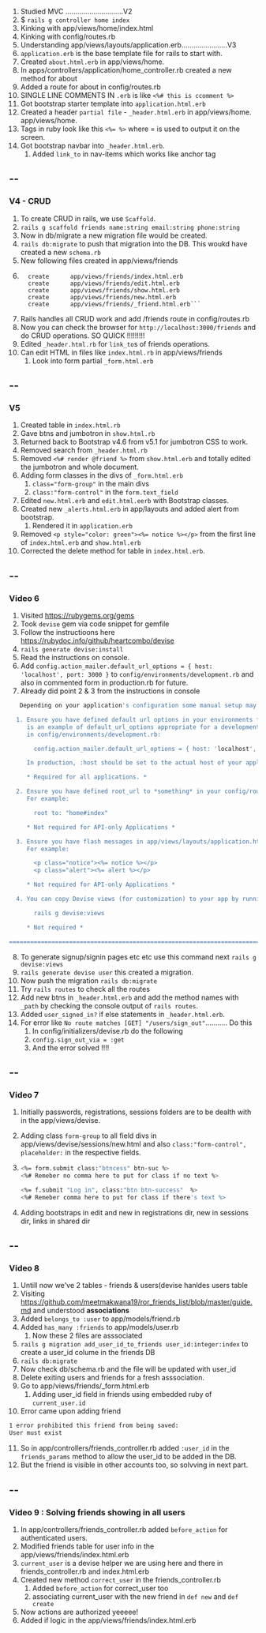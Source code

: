 1. Studied MVC .............................V2
2. $ `rails g controller home index `
3. Kinking with app/views/home/index.html
4. Kinking with config/routes.rb
5. Understanding app/views/layouts/application.erb.......................V3
6. `application.erb` is the base template file for rails to start with.
7. Created `about.html.erb` in app/views/home.
8. In apps/controllers/application/home_controller.rb created a new method for about
9. Added a route for about in config/routes.rb
10. SINGLE LINE COMMENTS IN `.erb` is like `<%# this is ccomment %>`
11. Got bootstrap starter template into `application.html.erb`
12. Created a header `partial file` - `_header.html.erb` in app/views/home. app/views/home.
13. Tags in ruby look like this `<%= %>` where = is used to output it on the screen.
14. Got bootstrap navbar into `_header.html.erb`.
    1. Added `link_to` in nav-items which works like anchor tag

## --

### V4 - CRUD

1. To create CRUD in rails, we use `Scaffold`.
2. `rails g scaffold friends name:string email:string phone:string`
3. Now in db/migrate a new migration file would be created.
4. `rails db:migrate` to push that migration into the DB. This woukd have created a new `schema.rb`
5. New following files created in app/views/friends
6. ````create app/views/friends
     create      app/views/friends/index.html.erb
     create      app/views/friends/edit.html.erb
     create      app/views/friends/show.html.erb
     create      app/views/friends/new.html.erb
     create      app/views/friends/_friend.html.erb```
   ````
7. Rails handles all CRUD work and add /friends route in config/routes.rb
8. Now you can check the browser for `http://localhost:3000/friends` and do CRUD operations. SO QUICK !!!!!!!!!
9. Edited `_header.html.rb` for `link_to`s of friends operations.
10. Can edit HTML in files like `index.html.rb` in app/views/friends
    1. Look into form partial `_form.html.erb`

## --

### V5

1. Created table in `index.html.rb`
2. Gave btns and jumbotron in `show.html.rb`
3. Returned back to Bootstrap v4.6 from v5.1 for jumbotron CSS to work.
4. Removed search from `_header.html.rb`
5. Removed `<%# render @friend %>` from `show.html.erb` and totally edited the jumbotron and whole document.
6. Adding form classes in the divs of `_form.html.erb`
   1. `class="form-group"` in the main divs
   2. `class:"form-control"` in the `form.text_field`
7. Edited `new.html.erb` and `edit.html.eerb` with Bootstrap classes.
8. Created new `_alerts.html.erb` in app/layouts and added alert from bootstrap.
   1. Rendered it in `application.erb`
9. Removed `<p style="color: green"><%= notice %></p>` from the first line of `index.html.erb` and `show.html.erb`
10. Corrected the delete method for table in `index.html.erb`.

## --

### Video 6

1. Visited https://rubygems.org/gems
2. Took `devise` gem via code snippet for gemfile
3. Follow the instructioons here https://rubydoc.info/github/heartcombo/devise
4. `rails generate devise:install`
5. Read the instructions on console.
6. Add `config.action_mailer.default_url_options = { host: 'localhost', port: 3000 }` to `config/environments/development.rb` and also in commented form in production.rb for future.
7. Already did point 2 & 3 from the instructions in console

```bash
   Depending on your application's configuration some manual setup may be required:

  1. Ensure you have defined default url options in your environments files. Here
     is an example of default_url_options appropriate for a development environment
     in config/environments/development.rb:

       config.action_mailer.default_url_options = { host: 'localhost', port: 3000 }

     In production, :host should be set to the actual host of your application.

     * Required for all applications. *

  2. Ensure you have defined root_url to *something* in your config/routes.rb.
     For example:

       root to: "home#index"

     * Not required for API-only Applications *

  3. Ensure you have flash messages in app/views/layouts/application.html.erb.
     For example:

       <p class="notice"><%= notice %></p>
       <p class="alert"><%= alert %></p>

     * Not required for API-only Applications *

  4. You can copy Devise views (for customization) to your app by running:

       rails g devise:views

     * Not required *

===============================================================================
```

8. To generate signup/signin pages etc etc use this command next `rails g devise:views`
9. `rails generate devise user` this created a migration.
10. Now push the migration `rails db:migrate`
11. Try `rails routes` to check all the routes
12. Add new btns in `_header.html.erb` and add the method names with `_path` by checking the console output of `rails routes`.
13. Added `user_signed_in?` if else statements in `_header.html.erb`.
14. For error like `No route matches [GET] "/users/sign_out"`........... Do this
    1. In config/initializers/devise.rb do the following
    2. `config.sign_out_via = :get`
    3. And the error solved !!!!

## --

### Video 7

1. Initially passwords, registrations, sessions folders are to be dealth with in the app/views/devise.
2. Adding class `form-group` to all field divs in app/views/devise/sessions/new.html and also `class:"form-control", placeholder:` in the respective fields.
3. ```bash
   <%= form.submit class:"btncess" btn-suc %>
   <%# Remeber no comma here to put for class if no text %>

   <%= f.submit "Log in", class:"btn btn-success"  %>
   <%# Remeber comma here to put for class if there's text %>
   ```

4. Adding bootstraps in edit and new in registrations dir, new in sessions dir, links in shared dir

## --

### Video 8

1. Untill now we've 2 tables - friends & users(devise hanldes users table
2. Visiting https://github.com/meetmakwana19/ror_friends_list/blob/master/guide.md and understood **associations**
3. Added `belongs_to :user` to app/models/friend.rb
4. Added `has_many :friends` to app/models/user.rb
   1. Now these 2 files are asssociated
5. `rails g migration add_user_id_to_friends user_id:integer:index` to create a user_id colume in the friends DB
6. `rails db:migrate`
7. Now check db/schema.rb and the file will be updated with user_id
8. Delete exiting users and friends for a fresh asssociation.
9. Go to app/views/friends/\_form.html.erb
   1. Adding user_id field in friends using embedded ruby of `current_user.id`
10. Error came upon adding friend

```bash
1 error prohibited this friend from being saved:
User must exist
```

11. So in app/controllers/friends_controller.rb added `:user_id` in the `friends_params` method to allow the user_id to be added in the DB.
12. But the friend is visible in other accounts too, so solvving in next part.

## --

### Video 9 : Solving friends showing in all users

1. In app/controllers/friends_controller.rb added `before_action` for authenticated users.
2. Modified friends table for user info in the app/views/friends/index.html.erb
3. `current_user` is a devise helper we are using here and there in friends_controller.rb and index.html.erb
4. Created new method `correct_user` in the friends_controller.rb
   1. Added `before_action` for correct_user too
   2. associating current_user with the new friend in `def new` and `def create`
5. Now actions are authorized yeeeee!
6. Added if logic in the app/views/friends/index.html.erb
